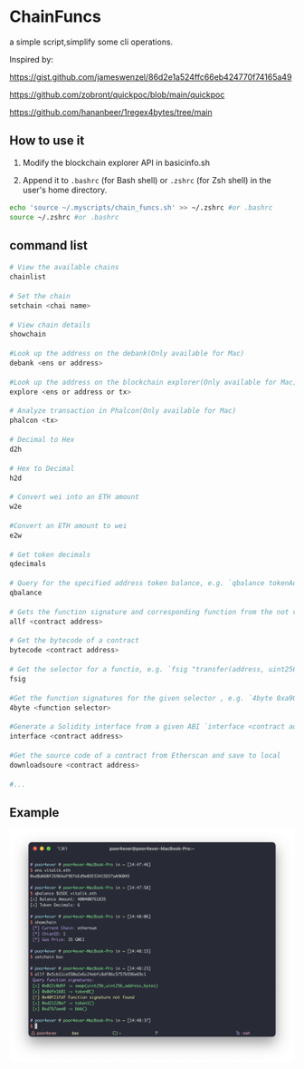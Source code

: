 # ChainFuncs

a simple script,simplify some cli operations.

Inspired by: 

https://gist.github.com/jameswenzel/86d2e1a524ffc66eb424770f74165a49  

https://github.com/zobront/quickpoc/blob/main/quickpoc

https://github.com/hananbeer/1regex4bytes/tree/main



## How to use it

1. Modify the blockchain explorer API in basicinfo.sh

2. Append it to `.bashrc` (for Bash shell) or `.zshrc` (for Zsh shell) in the user's home directory.

```bash
echo 'source ~/.myscripts/chain_funcs.sh' >> ~/.zshrc #or .bashrc
source ~/.zshrc #or .bashrc
```

## command list

```bash
# View the available chains
chainlist

# Set the chain
setchain <chai name>

# View chain details
showchain

#Look up the address on the debank(Only available for Mac)
debank <ens or address>

#Look up the address on the blockchain explorer(Only available for Mac)
explore <ens or address or tx>

# Analyze transaction in Phalcon(Only available for Mac)
phalcon <tx>

# Decimal to Hex
d2h

# Hex to Decimal
h2d

# Convert wei into an ETH amount
w2e

#Convert an ETH amount to wei
e2w

# Get token decimals
qdecimals

# Query for the specified address token balance, e.g. `qbalance tokenAddress queryAddress`
qbalance

# Gets the function signature and corresponding function from the not verify contract
allf <contract address>

# Get the bytecode of a contract
bytecode <contract address>

# Get the selector for a functio, e.g. `fsig "transfer(address, uint256)"`
fsig 

#Get the function signatures for the given selector , e.g. `4byte 0xa9059cbb`
4byte <function selector>

#Generate a Solidity interface from a given ABI `interface <contract address>`
interface <contract address>

#Get the source code of a contract from Etherscan and save to local
downloadsoure <contract address>

#...
```

## Example

![example](example.png)



